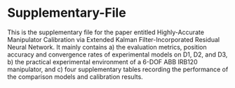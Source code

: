 # Supplementary-File
This is the supplementary file for the paper entitled Highly-Accurate Manipulator Calibration via Extended Kalman Filter-Incorporated Residual Neural Network. It mainly contains a) the evaluation metrics, position accuracy and convergence rates of experimental models on D1, D2, and D3, b) the practical experimental environment of a 6-DOF ABB IRB120 manipulator, and c) four supplementary tables recording the performance of the comparison models and calibration results.
